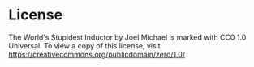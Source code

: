 # License

The World's Stupidest Inductor by Joel Michael is marked with CC0 1.0 Universal. To view a copy of this license, visit <https://creativecommons.org/publicdomain/zero/1.0/>
